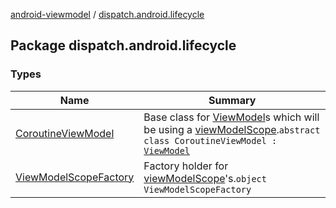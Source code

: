 [android-viewmodel](../index.md) / [dispatch.android.lifecycle](./index.md)

## Package dispatch.android.lifecycle

### Types

| Name | Summary |
|---|---|
| [CoroutineViewModel](-coroutine-view-model/index.md) | Base class for [ViewModel](https://developer.android.com/reference/androidx/androidx/lifecycle/ViewModel.html)s which will be using a [viewModelScope](-coroutine-view-model/view-model-scope.md).`abstract class CoroutineViewModel : `[`ViewModel`](https://developer.android.com/reference/androidx/androidx/lifecycle/ViewModel.html) |
| [ViewModelScopeFactory](-view-model-scope-factory/index.md) | Factory holder for [viewModelScope](-coroutine-view-model/view-model-scope.md)'s.`object ViewModelScopeFactory` |
